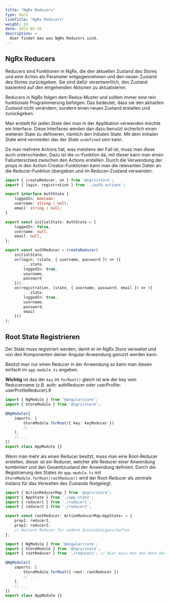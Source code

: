 ```yaml
---
title: "NgRx Reducers"
type: docs
linkTitle: "NgRx Reducers"
weight: 29
date: 2023-05-26
description: >
  Hier findet man was NgRx Reducers sind.
---
```

## NgRx Reducers
Reducers sind Funktionen in NgRx, die den aktuellen Zustand des Stores und eine Action als Parameter entgegennehmen und den neuen Zustand des Stores zurückgeben. Sie sind dafür verantwortlich, den Zustand basierend auf den eingehenden Aktionen zu aktualisieren.

Reducers in NgRx folgen dem Redux-Muster und sollten immer eine rein funktionale Programmierung befolgen. Das bedeutet, dass sie den aktuellen Zustand nicht verändern, sondern einen neuen Zustand erstellen und zurückgeben.

Man erstellt für jeden State den man in der Applikation verwenden möchte ein Interface. Diese Interfaces werden dan dazu benutzt sicherlich einen weiteren State zu definieren, nämlich den Initialen State. Mit dem Initialen State wird vermieden das der State `undefined` sein kann.

Da man mehrere Actions hat, was meistens der Fall ist, muss man diese auch unterschieden. Dazu ist die `on`-Funktion da, mit dieser kann man einen Fallunterschied zwischen den Actions erstellen. Durch die Verwendung der props in den Action-Creator-Funktionen kann man die relevanten Daten an die Reducer-Funktion übergeben und im Reducer-Zustand verwenden.


```typescript
import { createReducer, on } from '@ngrx/store';
import { login, registration } from './auth.actions';

export interface AuthState {
    loggedIn: boolean;
    username: string | null;
    email: string | null;
}

export const initialState: AuthState = {
    loggedIn: false, 
    username: null, 
    email: null,
};

export const authReducer = createReducer(
    initialState,
    on(login, (state, { username, password }) => ({
        ...state, 
        loggedIn: true, 
        username, 
        password
    })), 
    on(registration, (state, { username, password, email }) => ({
        ...state, 
        loggedIn: true, 
        username, 
        password, 
        email
    }))
);
```

## Root State Registrieren
Der State muss registriert werden, damit er im NgRx Store verwaltet und von den Komponenten deiner Angular-Anwendung genutzt werden kann.

Besitzt man nur einen Reducer in der Anwendung so kann man diesen einfach im `app.module.ts` angeben.

**Wichtig** ist das der `key` im `forRoot()` gleich ist wie der key vom Reducername (z.B. auth: authReducer oder userProfile: userProfileReducer).9

```typescript
import { NgModule } from '@angular/core';
import { StoreModule } from '@ngrx/store';

@NgModule({
    imports: [
        StoreModule.forRoot({ key: keyReducer })
        // ...
    ],
    // ...
})
export class AppModule {}
```

Wenn man mehr als einen Reducer besitzt, muss man eine Root-Reducer erstellen, dieser ist ein Reducer, welcher alle Reducer einer Anwendung kombiniert und den Gesamtzustand der Anwendung definiert.
Durch die Registrierung des States im `app.module.ts` mit `StoreModule.forRoot(rootReducer)` wird der Root-Reducer als zentrale Instanz für das Verwalten des Zustands festgelegt.

```typescript
import { ActionReducerMap } from '@ngrx/store';
import { AppState } from './app-state';
import { reducer1 } from './reducer1';
import { reducer2 } from './reducer2';

export const rootReducer: ActionReducerMap<AppState> = {
    prop1: reducer1, 
    prop2: reducer2, 
    // Weitere Reducer für andere Zustandseigenschaften
};
```
```typescript
import { NgModule } from '@angular/core';
import { StoreModule } from '@ngrx/store';
import { rootReducer } from './reducers'; // Hier muss man den Root-Reducer importieren

@NgModule({
    imports: [
        StoreModule.forRoot({ root: rootReducer })
        // ...
    ],
    // ...
})
export class AppModule {}
```
